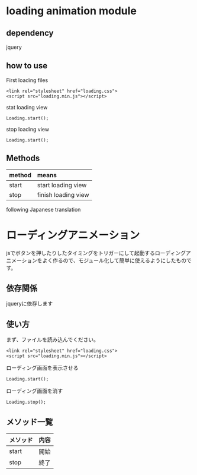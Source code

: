 # loading animation module

## dependency
jquery

## how to use

First loading files

```
<link rel="stylesheet" href="loading.css">
<script src="loading.min.js"></script>
```

stat loading view

```
Loading.start();
```

stop loading view

```
Loading.start();
```


## Methods

| method | means |
|:---|:---|
| start | start loading view |
| stop | finish loading view |


following Japanese translation

# ローディングアニメーション
jsでボタンを押したりしたタイミングをトリガーにして起動するローディングアニメーションをよく作るので、モジュール化して簡単に使えるようにしたものです。

## 依存関係
jqueryに依存します

## 使い方

まず、ファイルを読み込んでください。

```
<link rel="stylesheet" href="loading.css">
<script src="loading.min.js"></script>
```


ローディング画面を表示させる

```
Loading.start();
```

ローディング画面を消す

```
Loading.stop();
```

## メソッド一覧

| メソッド | 内容 |
|:---|:---|
| start | 開始 |
| stop | 終了 |

